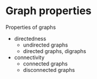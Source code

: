 # Graph properties

Properties of graphs
- directedness
  - undirected graphs
  - directed graphs, digraphs
- connectivity
  - connected graphs
  - disconnected graphs
